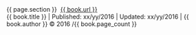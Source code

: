 <div class="divHeader"><span>{{ page.section }}&nbsp;</span> <span class="header-pages-count sub"><a href="{{ book.url }}">{{ book.url }}</a></span></div>

<div class="divFooter"><span class="sub">{{ book.title }} | Published: xx/yy/2016 | Updated: xx/yy/2016 | {{ book.author }} © 2016</span> <span class="footer-pages-count">/{{ book.page_count }}</span></div>
